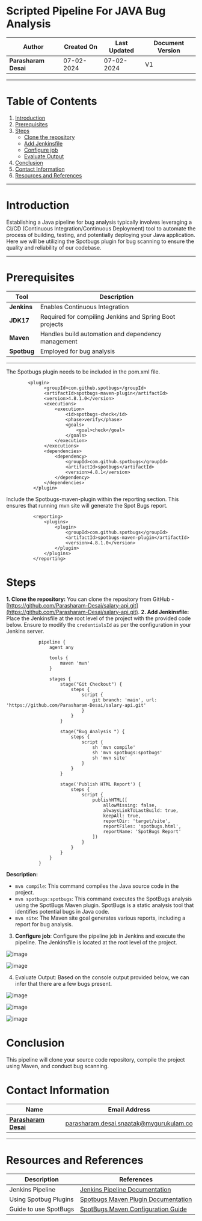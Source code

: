 # Scripted Pipeline For JAVA Bug Analysis


| **Author** | **Created On** | **Last Updated** | **Document Version** |
| ---------- | -------------- | ---------------- | -------------------- |
| **Parasharam Desai** | 07-02-2024 | 07-02-2024 | V1 |

***


# Table of Contents

1. [Introduction](#introduction)
2. [Prerequisites](#prerequisites)
3. [Steps](#steps)
    - [Clone the repository](#1-clone-the-repository)
    - [Add Jenkinsfile](#2-add-jenkinsfile)
    - [Configure job](#3-configure-job)
    - [Evaluate Output](#4-evaluate-output)
4. [Conclusion](#conclusion)
5. [Contact Information](#contact-information)
6. [Resources and References](#resources-and-references)


***
# Introduction
Establishing a Java pipeline for bug analysis typically involves leveraging a CI/CD (Continuous Integration/Continuous Deployment) tool to automate the process of building, testing, and potentially deploying your Java application. Here we will be utilizing the Spotbugs plugin for bug scanning to ensure the quality and reliability of our codebase.
***
# Prerequisites
|    Tool                                   | Description                    |
|-------------------------------------------|----------------------------------|
| **Jenkins** | Enables Continuous Integration |
| **JDK17** | Required for compiling Jenkins and Spring Boot projects |
| **Maven** | Handles build automation and dependency management |
| **Spotbug** | Employed for bug analysis |


***
The Spotbugs plugin needs to be included in the pom.xml file.

            <plugin>
                  <groupId>com.github.spotbugs</groupId>
                  <artifactId>spotbugs-maven-plugin</artifactId>
                  <version>4.8.1.0</version>
                  <executions>
                      <execution>
                          <id>spotbugs-check</id>
                          <phase>verify</phase>
                          <goals>
                              <goal>check</goal>
                          </goals>
                      </execution>
                  </executions>
                  <dependencies>
                      <dependency>
                          <groupId>com.github.spotbugs</groupId>
                          <artifactId>spotbugs</artifactId>
                          <version>4.8.1</version>
                      </dependency>
                  </dependencies>
              </plugin>

              
Include the Spotbugs-maven-plugin within the reporting section. This ensures that running mvn site will generate the Spot Bugs report.

              <reporting>
                  <plugins>
                      <plugin>
                          <groupId>com.github.spotbugs</groupId>
                          <artifactId>spotbugs-maven-plugin</artifactId>
                          <version>4.8.1.0</version>
                      </plugin>
                  </plugins>
              </reporting>


# Steps
**1. Clone the repository:** You can clone the repository from GitHub - [https://github.com/Parasharam-Desai/salary-api.git](https://github.com/Parasharam-Desai/salary-api.git).
**2. Add Jenkinsfile:** Place the Jenkinsfile at the root level of the project with the provided code below. Ensure to modify the `credentialsId` as per the configuration in your Jenkins server.


                pipeline {
                    agent any
                    
                    tools {
                        maven 'mvn'
                    }
                    
                    stages {
                        stage("Git Checkout") {
                            steps {
                                script {
                                    git branch: 'main', url: 'https://github.com/Parasharam-Desai/salary-api.git'
                                }
                            }
                        }
                        
                        stage("Bug Analysis ") {
                            steps {
                                script {
                                    sh 'mvn compile'
                                    sh 'mvn spotbugs:spotbugs'
                                    sh 'mvn site'
                                }
                            }
                        }
                        
                        stage('Publish HTML Report') {
                            steps {
                                script {
                                    publishHTML([
                                        allowMissing: false,
                                        alwaysLinkToLastBuild: true,
                                        keepAll: true,
                                        reportDir: 'target/site',
                                        reportFiles: 'spotbugs.html',
                                        reportName: 'SpotBugs Report'
                                    ])
                                }
                            }
                        }
                    }
                }

**Description:**

- `mvn compile`: This command compiles the Java source code in the project.
- `mvn spotbugs:spotbugs`: This command executes the SpotBugs analysis using the SpotBugs Maven plugin. SpotBugs is a static analysis tool that identifies potential bugs in Java code.
- `mvn site`: The Maven site goal generates various reports, including a report for bug analysis.

3. **Configure job**: Configure the pipeline job in Jenkins and execute the pipeline. The Jenkinsfile is located at the root level of the project.



![image](https://github.com/Parasharam-Desai/working-repo/assets/156056709/1b3ac75a-b835-4d27-81b9-38cc50d2503c)


![image](https://github.com/Parasharam-Desai/working-repo/assets/156056709/46179379-ac84-4eb9-8d49-cb3bc6c193b3)


4. Evaluate Output: Based on the console output provided below, we can infer that there are a few bugs present.

![image](https://github.com/Parasharam-Desai/working-repo/assets/156056709/c27ed591-7cbe-4c52-a5a8-2e9dfbe485e2)

![image](https://github.com/Parasharam-Desai/working-repo/assets/156056709/a7d63f45-34fb-49e4-8612-a6058e857d98)

![image](https://github.com/Parasharam-Desai/working-repo/assets/156056709/dd07eea5-d7cf-4ac0-96b2-3ab1b70308f8)

# Conclusion
This pipeline will clone your source code repository, compile the project using Maven, and conduct bug scanning.


# Contact Information

|    Name                                   | Email Address                    |
|-------------------------------------------|----------------------------------|
| **[Parasharam Desai](https://github.com/Parasharam-Desai)** | parasharam.desai.snaatak@mygurukulam.co |

***
# Resources and References

|       **Description**                                   |           **References**                    |
|---------------------------------------------------------|-----------------------------------------------|
| Jenkins Pipeline     | [Jenkins Pipeline Documentation](https://www.jenkins.io/doc/book/pipeline/) |
| Using Spotbug Plugins                 | [Spotbugs Maven Plugin Documentation](https://spotbugs.readthedocs.io/en/latest/maven.html) |
| Guide to use SpotBugs           | [SpotBugs Maven Configuration Guide](https://github.com/find-sec-bugs/find-sec-bugs/wiki/Maven-configuration) |
